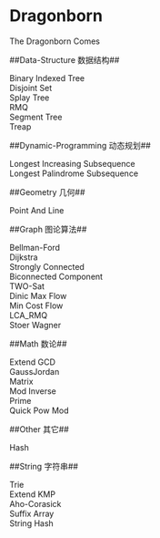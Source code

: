 Dragonborn
==========

The Dragonborn Comes

##Data-Structure 数据结构##

Binary Indexed Tree  
Disjoint Set  
Splay Tree  
RMQ  
Segment Tree  
Treap  

##Dynamic-Programming 动态规划##

Longest Increasing Subsequence  
Longest Palindrome Subsequence  

##Geometry 几何##

Point And Line  

##Graph 图论算法##

Bellman-Ford  
Dijkstra  
Strongly Connected  
Biconnected Component  
TWO-Sat  
Dinic Max Flow  
Min Cost Flow  
LCA_RMQ  
Stoer Wagner  

##Math 数论##

Extend GCD  
GaussJordan  
Matrix  
Mod Inverse  
Prime  
Quick Pow Mod  

##Other 其它##

Hash  

##String 字符串##

Trie  
Extend KMP  
Aho-Corasick  
Suffix Array  
String Hash  
